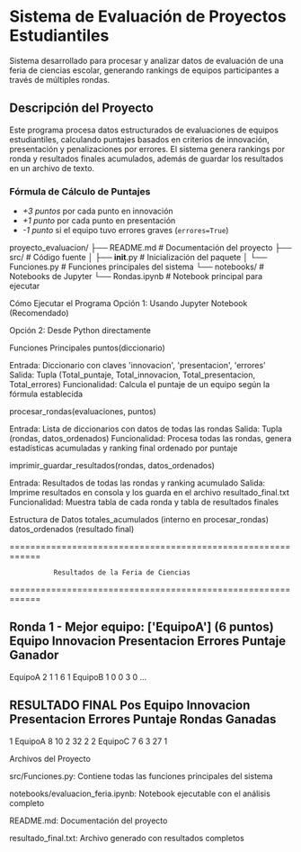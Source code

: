 # Sistema de Evaluación de Proyectos Estudiantiles

Sistema desarrollado para procesar y analizar datos de evaluación de una feria de ciencias escolar, generando rankings de equipos participantes a través de múltiples rondas.

## Descripción del Proyecto

Este programa procesa datos estructurados de evaluaciones de equipos estudiantiles, calculando puntajes basados en criterios de innovación, presentación y penalizaciones por errores. El sistema genera rankings por ronda y resultados finales acumulados, además de guardar los resultados en un archivo de texto.

### Fórmula de Cálculo de Puntajes

- *+3 puntos* por cada punto en innovación  
- *+1 punto* por cada punto en presentación  
- *-1 punto* si el equipo tuvo errores graves (`errores=True`)

proyecto_evaluacion/
├── README.md                    # Documentación del proyecto
├── src/                        # Código fuente
│   ├── __init__.py             # Inicialización del paquete
│   └── Funciones.py            # Funciones principales del sistema
└── notebooks/                  # Notebooks de Jupyter
    └── Rondas.ipynb  # Notebook principal para ejecutar

Cómo Ejecutar el Programa
Opción 1: Usando Jupyter Notebook (Recomendado)

Opción 2: Desde Python directamente



Funciones Principales
puntos(diccionario)

Entrada: Diccionario con claves 'innovacion', 'presentacion', 'errores'
Salida: Tupla (Total_puntaje, Total_innovacion, Total_presentacion, Total_errores)
Funcionalidad: Calcula el puntaje de un equipo según la fórmula establecida

procesar_rondas(evaluaciones, puntos)

Entrada: Lista de diccionarios con datos de todas las rondas
Salida: Tupla (rondas, datos_ordenados)
Funcionalidad: Procesa todas las rondas, genera estadísticas acumuladas y ranking final ordenado por puntaje


imprimir_guardar_resultados(rondas, datos_ordenados)

Entrada: Resultados de todas las rondas y ranking acumulado
Salida: Imprime resultados en consola y los guarda en el archivo resultado_final.txt
Funcionalidad: Muestra tabla de cada ronda y tabla de resultados finales

Estructura de Datos
totales_acumulados (interno en procesar_rondas)
datos_ordenados (resultado final)


============================================================
       
               Resultados de la Feria de Ciencias
============================================================

Ronda 1 - Mejor equipo: ['EquipoA'] (6 puntos)
Equipo    Innovacion   Presentacion   Errores   Puntaje   Ganador
--------------------------------------------------------------
EquipoA         2             1           1        6        1
EquipoB         1             0           0        3        0
...

RESULTADO FINAL
Pos  Equipo    Innovacion   Presentacion   Errores   Puntaje   Rondas Ganadas
---------------------------------------------------------------------------
1    EquipoA        8            10           2        32          2
2    EquipoC        7             6           3        27          1






Archivos del Proyecto

src/Funciones.py: Contiene todas las funciones principales del sistema

notebooks/evaluacion_feria.ipynb: Notebook ejecutable con el análisis completo

README.md: Documentación del proyecto

resultado_final.txt: Archivo generado con resultados completos
